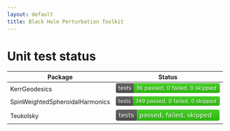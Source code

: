 ```yaml
---
layout: default
title: Black Hole Perturbation Toolkit
---
```


# Unit test status

| Package | Status |
| --- | --- |
| KerrGeodesics | ![KerrGeodesics unit test status](https://raw.githubusercontent.com/BlackHolePerturbationToolkit/KerrGeodesics/gh-pages/badges/master/testresult.svg) |
| SpinWeightedSpheroidalHarmonics | ![SpinWeightedSpheroidalHarmonics unit test status](https://raw.githubusercontent.com/BlackHolePerturbationToolkit/SpinWeightedSpheroidalHarmonics/gh-pages/badges/master/testresult.svg) |
| Teukolsky | ![Teukolsky unit test status](https://raw.githubusercontent.com/BlackHolePerturbationToolkit/Teukolsky/gh-pages/badges/master/testresult.svg) |
